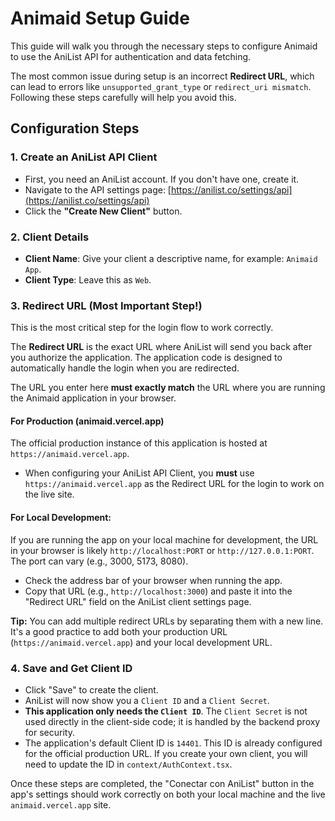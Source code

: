 # Animaid Setup Guide

This guide will walk you through the necessary steps to configure Animaid to use the AniList API for authentication and data fetching.

The most common issue during setup is an incorrect **Redirect URL**, which can lead to errors like `unsupported_grant_type` or `redirect_uri mismatch`. Following these steps carefully will help you avoid this.

## Configuration Steps

### 1. Create an AniList API Client

*   First, you need an AniList account. If you don't have one, create it.
*   Navigate to the API settings page: [https://anilist.co/settings/api](https://anilist.co/settings/api)
*   Click the **"Create New Client"** button.

### 2. Client Details

*   **Client Name**: Give your client a descriptive name, for example: `Animaid App`.
*   **Client Type**: Leave this as `Web`.

### 3. Redirect URL (Most Important Step!)

This is the most critical step for the login flow to work correctly.

The **Redirect URL** is the exact URL where AniList will send you back after you authorize the application. The application code is designed to automatically handle the login when you are redirected.

The URL you enter here **must exactly match** the URL where you are running the Animaid application in your browser.

#### For Production (animaid.vercel.app)

The official production instance of this application is hosted at `https://animaid.vercel.app`.

*   When configuring your AniList API Client, you **must** use `https://animaid.vercel.app` as the Redirect URL for the login to work on the live site.

#### For Local Development:

If you are running the app on your local machine for development, the URL in your browser is likely `http://localhost:PORT` or `http://127.0.0.1:PORT`. The port can vary (e.g., 3000, 5173, 8080).

*   Check the address bar of your browser when running the app.
*   Copy that URL (e.g., `http://localhost:3000`) and paste it into the "Redirect URL" field on the AniList client settings page.

**Tip:** You can add multiple redirect URLs by separating them with a new line. It's a good practice to add both your production URL (`https://animaid.vercel.app`) and your local development URL.

### 4. Save and Get Client ID

*   Click "Save" to create the client.
*   AniList will now show you a `Client ID` and a `Client Secret`.
*   **This application only needs the `Client ID`**. The `Client Secret` is not used directly in the client-side code; it is handled by the backend proxy for security.
*   The application's default Client ID is `14401`. This ID is already configured for the official production URL. If you create your own client, you will need to update the ID in `context/AuthContext.tsx`.

Once these steps are completed, the "Conectar con AniList" button in the app's settings should work correctly on both your local machine and the live `animaid.vercel.app` site.

